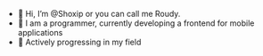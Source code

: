 - 👋 Hi, I’m @Shoxip or you can call me Roudy.
- 👀 I am a programmer, currently developing a frontend for mobile applications
- 🤞  Actively progressing in my field

<!---
Shoxip/Shoxip is a ✨ special ✨ repository because its `README.md` (this file) appears on your GitHub profile.
You can click the Preview link to take a look at your changes.
--->
